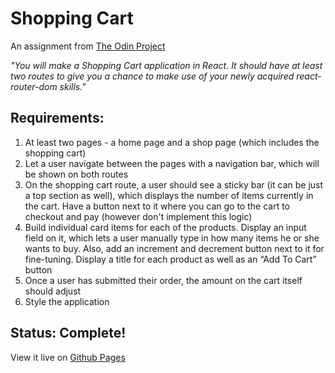 # Shopping Cart

An assignment from [The Odin Project](https://www.theodinproject.com/lessons/shopping-cart)

*"You will make a Shopping Cart application in React. It should have at least two routes to give you a chance to make use of your newly acquired react-router-dom skills."*

## Requirements:
1. At least two pages - a home page and a shop page (which includes the shopping cart)
2. Let a user navigate between the pages with a navigation bar, which will be shown on both routes
3. On the shopping cart route, a user should see a sticky bar (it can be just a top section as well), which displays the number of items currently in the cart. Have a button next to it where you can go to the cart to checkout and pay (however don't implement this logic)
4. Build individual card items for each of the products. Display an input field on it, which lets a user manually type in how many items he or she wants to buy. Also, add an increment and decrement button next to it for fine-tuning. Display a title for each product as well as an “Add To Cart” button
5. Once a user has submitted their order, the amount on the cart itself should adjust
6. Style the application

## Status: Complete!

View it live on [Github Pages](https://programmurr.github.io/shopping-cart/)

